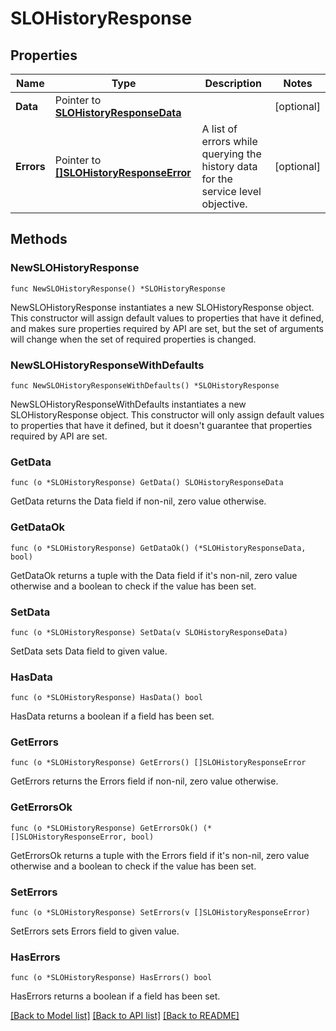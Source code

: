 # SLOHistoryResponse

## Properties

| Name       | Type                                                                   | Description                                                                       | Notes      |
| ---------- | ---------------------------------------------------------------------- | --------------------------------------------------------------------------------- | ---------- |
| **Data**   | Pointer to [**SLOHistoryResponseData**](SLOHistoryResponseData.md)     |                                                                                   | [optional] |
| **Errors** | Pointer to [**[]SLOHistoryResponseError**](SLOHistoryResponseError.md) | A list of errors while querying the history data for the service level objective. | [optional] |

## Methods

### NewSLOHistoryResponse

`func NewSLOHistoryResponse() *SLOHistoryResponse`

NewSLOHistoryResponse instantiates a new SLOHistoryResponse object.
This constructor will assign default values to properties that have it defined,
and makes sure properties required by API are set, but the set of arguments
will change when the set of required properties is changed.

### NewSLOHistoryResponseWithDefaults

`func NewSLOHistoryResponseWithDefaults() *SLOHistoryResponse`

NewSLOHistoryResponseWithDefaults instantiates a new SLOHistoryResponse object.
This constructor will only assign default values to properties that have it defined,
but it doesn't guarantee that properties required by API are set.

### GetData

`func (o *SLOHistoryResponse) GetData() SLOHistoryResponseData`

GetData returns the Data field if non-nil, zero value otherwise.

### GetDataOk

`func (o *SLOHistoryResponse) GetDataOk() (*SLOHistoryResponseData, bool)`

GetDataOk returns a tuple with the Data field if it's non-nil, zero value otherwise
and a boolean to check if the value has been set.

### SetData

`func (o *SLOHistoryResponse) SetData(v SLOHistoryResponseData)`

SetData sets Data field to given value.

### HasData

`func (o *SLOHistoryResponse) HasData() bool`

HasData returns a boolean if a field has been set.

### GetErrors

`func (o *SLOHistoryResponse) GetErrors() []SLOHistoryResponseError`

GetErrors returns the Errors field if non-nil, zero value otherwise.

### GetErrorsOk

`func (o *SLOHistoryResponse) GetErrorsOk() (*[]SLOHistoryResponseError, bool)`

GetErrorsOk returns a tuple with the Errors field if it's non-nil, zero value otherwise
and a boolean to check if the value has been set.

### SetErrors

`func (o *SLOHistoryResponse) SetErrors(v []SLOHistoryResponseError)`

SetErrors sets Errors field to given value.

### HasErrors

`func (o *SLOHistoryResponse) HasErrors() bool`

HasErrors returns a boolean if a field has been set.

[[Back to Model list]](../README.md#documentation-for-models) [[Back to API list]](../README.md#documentation-for-api-endpoints) [[Back to README]](../README.md)

